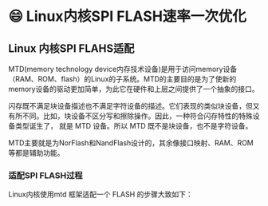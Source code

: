 # 😄 Linux内核SPI FLASH速率一次优化

## Linux 内核SPI FLAHS适配

MTD(memory technology device内存技术设备)是用于访问memory设备（RAM、ROM、flash）的Linux的子系统。MTD的主要目的是为了使新的memory设备的驱动更加简单，为此它在硬件和上层之间提供了一个抽象的接口。

闪存既不满足块设备描述也不满足字符设备的描述。它们表现的类似块设备，但又有所不同。比如，块设备不区分写和擦除操作。因此，一种符合闪存特性的特殊设备类型诞生了， 就是 MTD 设备。所以 MTD 既不是块设备，也不是字符设备。

MTD主要就是为NorFlash和NandFlash设计的，其余像接口映射、RAM、ROM等都是辅助功能。



### 适配SPI FLASH过程

Linux内核使用mtd 框架适配一个 FLASH 的步骤大致如下：

